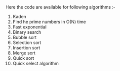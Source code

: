 Here the code are available for following algorithms :- 
1) Kaden
2) Find he prime numbers in O(N) time
3) Fast exponential
4) Binary search
5) Bubble sort
6) Selection sort
7) Insertion sort
8) Merge sort
9) Quick sort
10) Quick select algorithm
